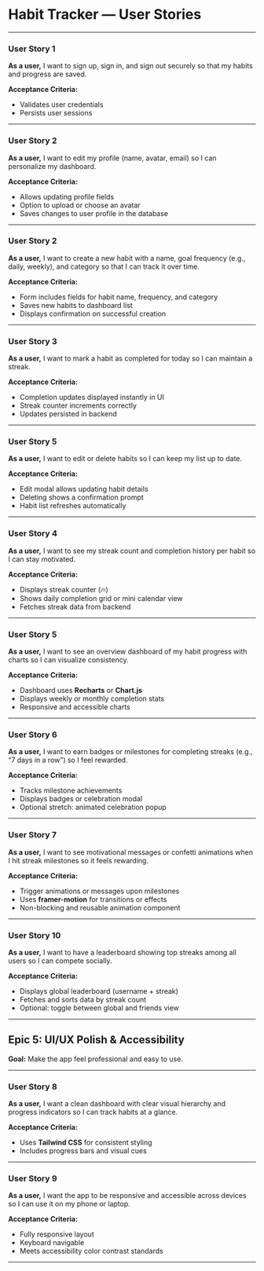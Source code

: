 # Habit Tracker — User Stories

--- 
### **User Story 1**

**As a user,** I want to sign up, sign in, and sign out securely so that my habits and progress are saved.

**Acceptance Criteria:**
* Validates user credentials
* Persists user sessions

---

### **User Story 2**

**As a user,** I want to edit my profile (name, avatar, email) so I can personalize my dashboard.

**Acceptance Criteria:**
* Allows updating profile fields
* Option to upload or choose an avatar
* Saves changes to user profile in the database

---

### **User Story 2**

**As a user,** I want to create a new habit with a name, goal frequency (e.g., daily, weekly), and category so that I can track it over time.

**Acceptance Criteria:**
* Form includes fields for habit name, frequency, and category
* Saves new habits to dashboard list
* Displays confirmation on successful creation

---

### **User Story 3**

**As a user,** I want to mark a habit as completed for today so I can maintain a streak.

**Acceptance Criteria:**
* Completion updates displayed instantly in UI
* Streak counter increments correctly
* Updates persisted in backend

---

### **User Story 5**

**As a user,** I want to edit or delete habits so I can keep my list up to date.

**Acceptance Criteria:**
* Edit modal allows updating habit details
* Deleting shows a confirmation prompt
* Habit list refreshes automatically

---

### **User Story 4**

**As a user,** I want to see my streak count and completion history per habit so I can stay motivated.

**Acceptance Criteria:**
* Displays streak counter (🔥)
* Shows daily completion grid or mini calendar view
* Fetches streak data from backend

---

### **User Story 5**

**As a user,** I want to see an overview dashboard of my habit progress with charts so I can visualize consistency.

**Acceptance Criteria:**
* Dashboard uses **Recharts** or **Chart.js**
* Displays weekly or monthly completion stats
* Responsive and accessible charts

---

### **User Story 6**

**As a user,** I want to earn badges or milestones for completing streaks (e.g., “7 days in a row”) so I feel rewarded.

**Acceptance Criteria:**
* Tracks milestone achievements
* Displays badges or celebration modal
* Optional stretch: animated celebration popup

---

### **User Story 7**

**As a user,** I want to see motivational messages or confetti animations when I hit streak milestones so it feels rewarding.

**Acceptance Criteria:**
* Trigger animations or messages upon milestones
* Uses **framer-motion** for transitions or effects
* Non-blocking and reusable animation component

---

### **User Story 10**

**As a user,** I want to have a leaderboard showing top streaks among all users so I can compete socially.

**Acceptance Criteria:**
* Displays global leaderboard (username + streak)
* Fetches and sorts data by streak count
* Optional: toggle between global and friends view

---

## Epic 5: UI/UX Polish & Accessibility

**Goal:** Make the app feel professional and easy to use.

---

### **User Story 8**

**As a user,** I want a clean dashboard with clear visual hierarchy and progress indicators so I can track habits at a glance.

**Acceptance Criteria:**
* Uses **Tailwind CSS** for consistent styling
* Includes progress bars and visual cues

---

### **User Story 9**

**As a user,** I want the app to be responsive and accessible across devices so I can use it on my phone or laptop.

**Acceptance Criteria:**
* Fully responsive layout
* Keyboard navigable
* Meets accessibility color contrast standards

---------------------------------------------------------------------------------------------------------------

